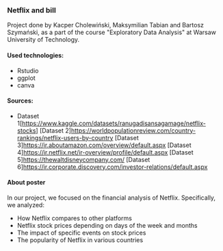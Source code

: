 ### Netflix and bill

Project done by Kacper Cholewiński, Maksymilian Tabian and Bartosz Szymański, as a part of the course "Exploratory Data Analysis" at Warsaw University of Technology.

#### Used technologies:
- Rstudio
- ggplot
- canva
  
#### Sources:
- Dataset 1[https://www.kaggle.com/datasets/ranugadisansagamage/netflix-stocks]
[Dataset 2]https://worldpopulationreview.com/country-rankings/netflix-users-by-country
[Dataset 3]https://ir.aboutamazon.com/overview/default.aspx
[Dataset 4]https://ir.netflix.net/ir-overview/profile/default.aspx
[Dataset 5]https://thewaltdisneycompany.com/
[Dataset 6]https://ir.corporate.discovery.com/investor-relations/default.aspx

#### About poster
In our project, we focused on the financial analysis of Netflix. Specifically, we analyzed:
- How Netflix compares to other platforms
- Netflix stock prices depending on days of the week and months
- The impact of specific events on stock prices
- The popularity of Netflix in various countries
